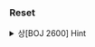 ### Reset

<details><summary>상[BOJ 2600] Hint</summary>

> DP 이용
> dp[i][j] : k1,k2 구슬의 개수가 각각 (i,j)일때 누가 이길지 (0,0)부터 저장해보자.

</details>